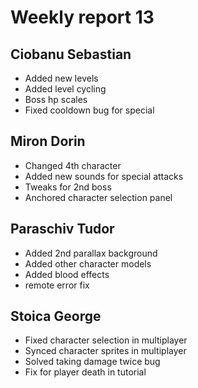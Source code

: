 # Weekly report 13

## Ciobanu Sebastian
* Added new levels
* Added level cycling 
* Boss hp scales
* Fixed cooldown bug for special

## Miron Dorin
* Changed 4th character
* Added new sounds for special attacks
* Tweaks for 2nd boss
* Anchored character selection panel

## Paraschiv Tudor
* Added 2nd parallax background
* Added other character models
* Added blood effects
* remote error fix

## Stoica George
* Fixed character selection in multiplayer
* Synced character sprites in multiplayer
* Solved taking damage twice bug
* Fix for player death in tutorial